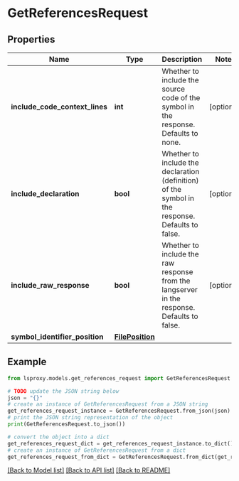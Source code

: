 # GetReferencesRequest


## Properties

Name | Type | Description | Notes
------------ | ------------- | ------------- | -------------
**include_code_context_lines** | **int** | Whether to include the source code of the symbol in the response. Defaults to none. | [optional] 
**include_declaration** | **bool** | Whether to include the declaration (definition) of the symbol in the response. Defaults to false. | [optional] 
**include_raw_response** | **bool** | Whether to include the raw response from the langserver in the response. Defaults to false. | [optional] 
**symbol_identifier_position** | [**FilePosition**](FilePosition.md) |  | 

## Example

```python
from lsproxy.models.get_references_request import GetReferencesRequest

# TODO update the JSON string below
json = "{}"
# create an instance of GetReferencesRequest from a JSON string
get_references_request_instance = GetReferencesRequest.from_json(json)
# print the JSON string representation of the object
print(GetReferencesRequest.to_json())

# convert the object into a dict
get_references_request_dict = get_references_request_instance.to_dict()
# create an instance of GetReferencesRequest from a dict
get_references_request_from_dict = GetReferencesRequest.from_dict(get_references_request_dict)
```
[[Back to Model list]](../README.md#documentation-for-models) [[Back to API list]](../README.md#documentation-for-api-endpoints) [[Back to README]](../README.md)


